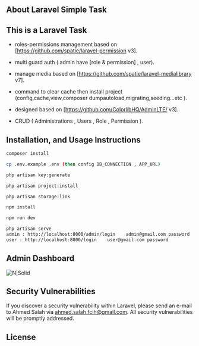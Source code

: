 ## About Laravel Simple Task

 
 
 ## This is a Laravel Task
 
  - roles-permissions management based on [https://github.com/spatie/laravel-permission v3].
 
 - multi guard auth ( admin have  [role & permission] , user).
 
 - manage media based on [https://github.com/spatie/laravel-medialibrary v7].
 
 - command to clear cache then install project  (config,cache,view,composer dumpautoload,migrating,seeding...etc ).
 
 - designed based on [https://github.com/ColorlibHQ/AdminLTE/ v3].
 
 - CRUD ( Administrations , Users , Role , Permission ).
 

## Installation, and Usage Instructions

``` bash
composer install

cp .env.example .env (then config DB_CONNECTION , APP_URL)

php artisan key:generate

php artisan project:install

php artisan storage:link

npm install

npm run dev

php artisan serve
admin : http://localhost:8000/admin/login    admin@gmail.com password
user : http://localhost:8000/login    user@gmail.com password

```

## Admin Dashboard 
![N|Solid](https://i.ibb.co/m6xnmZ9/Screenshot-from-2020-07-31-14-12-45.png)
## Security Vulnerabilities

If you discover a security vulnerability within Laravel, please send an e-mail to Ahmed Salah via [ahmed.salah.fcih@gmail.com](mailto:ahmed.salah.fcih@gmail.com). All security vulnerabilities will be promptly addressed.


## License
 
